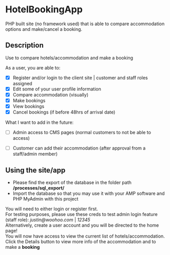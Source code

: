 # HotelBookingApp
 PHP built site (no framework used) that is able to compare accommodation options and make/cancel a booking. 

 
## Description

Use to compare hotels/accommodation and make a booking

As a user, you are able to:

- [x] Register and/or login to the client site | customer and staff roles assigned
- [x] Edit some of your user profile information
- [x] Compare accommodation (visually)
- [x] Make bookings
- [x] View bookings
- [x] Cancel bookings (if before 48hrs of arrival date)

What I want to add in the future:
- [ ] Admin access to CMS pages (normal customers to not be able to access)
- [ ] Customer can add their accommodation (after approval from a staff/admin member)



## Using the site/app

- Please find the export of the database in the folder path **/processes/sql_export/**
- Import the database so that you may use it with your AMP software and PHP MyAdmin with this project

You will need to either login or register first.<br>
For testing purposes, please use these creds to test admin login feature (staff role): _justin@woohoo.com_ | _12345_<br>
Alternatively, create a user account and you will be directed to the home page!<br>
You will now have access to view the current list of hotels/accommodation.<br>
Click the Details button to view more info of the accommodation and to make a **booking**